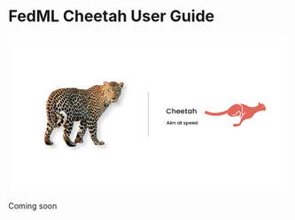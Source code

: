 # FedML Cheetah User Guide

<img src="./../_static/image/cheetah.jpeg" alt="cheetah"   />

Coming soon